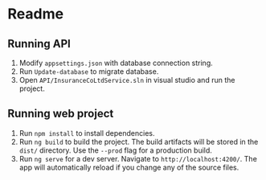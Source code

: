 # Readme 

## Running API 

1. Modify `appsettings.json` with database connection string.  
2. Run `Update-database` to migrate database.  
3. Open `API/InsuranceCoLtdService.sln` in visual studio and run the project.  

## Running web project 

1.  Run `npm install` to install dependencies.  
2.  Run `ng build` to build the project. The build artifacts will be stored in the `dist/` directory. Use the `--prod` flag for a production build.  
3. Run `ng serve` for a dev server. Navigate to `http://localhost:4200/`. The app will automatically reload if you change any of the source files.  
  
